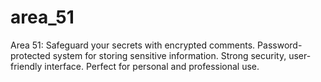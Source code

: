 # area_51
Area 51: Safeguard your secrets with encrypted comments. Password-protected system for storing sensitive information. Strong security, user-friendly interface. Perfect for personal and professional use.
